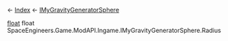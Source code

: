 ← [Index](Api-Index) ← [IMyGravityGeneratorSphere](SpaceEngineers.Game.ModAPI.Ingame.IMyGravityGeneratorSphere)

[float](System.Single) float SpaceEngineers.Game.ModAPI.Ingame.IMyGravityGeneratorSphere.Radius